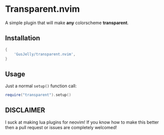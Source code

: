 # Transparent.nvim

A simple plugin that will make **any** colorscheme **transparent**.

## Installation

```lua
{
    'GusJelly/transparent.nvim',
}
```

## Usage

Just a normal `setup()` function call:

```lua
require("transparent").setup()
```

## DISCLAIMER

I suck at making lua plugins for neovim! If you know how to make this better
then a pull request or issues are completely welcomed!
